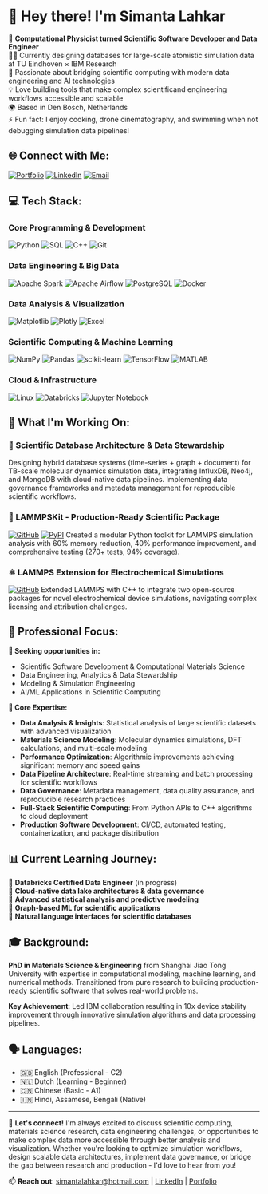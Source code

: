 # 👋 Hey there! I'm Simanta Lahkar

🔬 **Computational Physicist turned Scientific Software Developer and Data Engineer**<br>
🧑‍💻 Currently designing databases for large-scale atomistic simulation data at TU Eindhoven × IBM Research<br>
🚀 Passionate about bridging scientific computing with modern data engineering and AI technologies<br>
💡 Love building tools that make complex scientificand engineering workflows accessible and scalable<br>
🌍 Based in Den Bosch, Netherlands<br>
⚡ Fun fact: I enjoy cooking, drone cinematography, and swimming when not debugging simulation data pipelines!

## 🌐 Connect with Me:
[![Portfolio](https://img.shields.io/website?url=https://simantalahkar.github.io/&logoColor=white)](https://simantalahkar.github.io/) [![LinkedIn](https://img.shields.io/badge/LinkedIn-%230077B5.svg?logo=linkedin&logoColor=white)](https://linkedin.com/in/slahkar) [![Email](https://img.shields.io/badge/Email-D14836?logo=gmail&logoColor=white)](mailto:simantalahkar@hotmail.com)

## 💻 Tech Stack:

### Core Programming & Development
![Python](https://img.shields.io/badge/python-3670A0?style=for-the-badge&logo=python&logoColor=ffdd54) ![SQL](https://img.shields.io/badge/sql-%2307405e.svg?style=for-the-badge&logo=sqlite&logoColor=white) ![C++](https://img.shields.io/badge/c++-%2300599C.svg?style=for-the-badge&logo=c%2B%2B&logoColor=white) ![Git](https://img.shields.io/badge/git-%23F05033.svg?style=for-the-badge&logo=git&logoColor=white)

### Data Engineering & Big Data
![Apache Spark](https://img.shields.io/badge/Apache%20Spark-FDEE21?style=for-the-badge&logo=apachespark&logoColor=black) ![Apache Airflow](https://img.shields.io/badge/Apache%20Airflow-017CEE?style=for-the-badge&logo=Apache%20Airflow&logoColor=white) ![PostgreSQL](https://img.shields.io/badge/postgresql-%23316192.svg?style=for-the-badge&logo=postgresql&logoColor=white) ![Docker](https://img.shields.io/badge/docker-%230db7ed.svg?style=for-the-badge&logo=docker&logoColor=white)

### Data Analysis & Visualization
![Matplotlib](https://img.shields.io/badge/Matplotlib-%23ffffff.svg?style=for-the-badge&logo=Matplotlib&logoColor=black) ![Plotly](https://img.shields.io/badge/Plotly-%233F4F75.svg?style=for-the-badge&logo=plotly&logoColor=white) ![Excel](https://img.shields.io/badge/Microsoft_Excel-217346?style=for-the-badge&logo=microsoft-excel&logoColor=white)

### Scientific Computing & Machine Learning
![NumPy](https://img.shields.io/badge/numpy-%23013243.svg?style=for-the-badge&logo=numpy&logoColor=white) ![Pandas](https://img.shields.io/badge/pandas-%23150458.svg?style=for-the-badge&logo=pandas&logoColor=white) ![scikit-learn](https://img.shields.io/badge/scikit--learn-%23F7931E.svg?style=for-the-badge&logo=scikit-learn&logoColor=white) ![TensorFlow](https://img.shields.io/badge/TensorFlow-%23FF6F00.svg?style=for-the-badge&logo=TensorFlow&logoColor=white) ![MATLAB](https://img.shields.io/badge/MATLAB-0076A8?style=for-the-badge&logo=mathworks&logoColor=white)

### Cloud & Infrastructure
![Linux](https://img.shields.io/badge/Linux-FCC624?style=for-the-badge&logo=linux&logoColor=black) ![Databricks](https://img.shields.io/badge/Databricks-FF3621?style=for-the-badge&logo=Databricks&logoColor=white) ![Jupyter Notebook](https://img.shields.io/badge/jupyter-%23FA0F00.svg?style=for-the-badge&logo=jupyter&logoColor=white)

## 🚀 What I'm Working On:

### 🔬 Scientific Database Architecture & Data Stewardship
Designing hybrid database systems (time-series + graph + document) for TB-scale molecular dynamics simulation data, integrating InfluxDB, Neo4j, and MongoDB with cloud-native data pipelines. Implementing data governance frameworks and metadata management for reproducible scientific workflows.

### 🧬 LAMMPSKit - Production-Ready Scientific Package
[![GitHub](https://img.shields.io/badge/github-%23121011.svg?style=flat&logo=github&logoColor=white)](https://github.com/simantalahkar/lammpskit) [![PyPI](https://img.shields.io/badge/PyPI-3775A9?style=flat&logo=pypi&logoColor=white)](https://pypi.org/project/lammpskit/)
Created a modular Python toolkit for LAMMPS simulation analysis with 60% memory reduction, 40% performance improvement, and comprehensive testing (270+ tests, 94% coverage).

### ⚛️ LAMMPS Extension for Electrochemical Simulations  
[![GitHub](https://img.shields.io/badge/github-%23121011.svg?style=flat&logo=github&logoColor=white)](https://github.com/simantalahkar/LAMMPS-CTIP-EChemDID)
Extended LAMMPS with C++ to integrate two open-source packages for novel electrochemical device simulations, navigating complex licensing and attribution challenges.

## 💼 Professional Focus:

**🎯 Seeking opportunities in:**
- Scientific Software Development & Computational Materials Science
- Data Engineering, Analytics & Data Stewardship  
- Modeling & Simulation Engineering
- AI/ML Applications in Scientific Computing

**🔧 Core Expertise:**
- **Data Analysis & Insights**: Statistical analysis of large scientific datasets with advanced visualization
- **Materials Science Modeling**: Molecular dynamics simulations, DFT calculations, and multi-scale modeling
- **Performance Optimization**: Algorithmic improvements achieving significant memory and speed gains
- **Data Pipeline Architecture**: Real-time streaming and batch processing for scientific workflows
- **Data Governance**: Metadata management, data quality assurance, and reproducible research practices
- **Full-Stack Scientific Computing**: From Python APIs to C++ algorithms to cloud deployment
- **Production Software Development**: CI/CD, automated testing, containerization, and package distribution

## 📊 Current Learning Journey:

🌱 **Databricks Certified Data Engineer** (in progress)<br>
🌱 **Cloud-native data lake architectures & data governance**<br>
🌱 **Advanced statistical analysis and predictive modeling**<br>
🌱 **Graph-based ML for scientific applications**<br>
🌱 **Natural language interfaces for scientific databases**

## 🎓 Background:

**PhD in Materials Science & Engineering** from Shanghai Jiao Tong University with expertise in computational modeling, machine learning, and numerical methods. Transitioned from pure research to building production-ready scientific software that solves real-world problems.

**Key Achievement**: Led IBM collaboration resulting in 10x device stability improvement through innovative simulation algorithms and data processing pipelines.

## 🗣️ Languages:
- 🇬🇧 English (Professional - C2)
- 🇳🇱 Dutch (Learning - Beginner) 
- 🇨🇳 Chinese (Basic - A1)
- 🇮🇳 Hindi, Assamese, Bengali (Native)

---

💬 **Let's connect!** I'm always excited to discuss scientific computing, materials science research, data engineering challenges, or opportunities to make complex data more accessible through better analysis and visualization. Whether you're looking to optimize simulation workflows, design scalable data architectures, implement data governance, or bridge the gap between research and production - I'd love to hear from you!

📫 **Reach out**: [simantalahkar@hotmail.com](mailto:simantalahkar@hotmail.com) | [LinkedIn](https://linkedin.com/in/slahkar) | [Portfolio](https://simantalahkar.github.io/)
